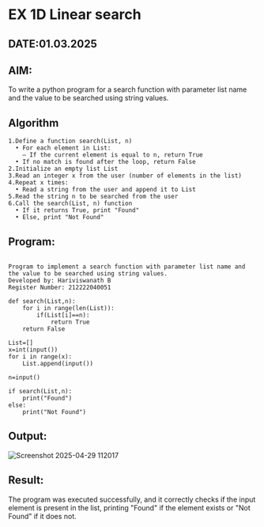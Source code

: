 # EX 1D Linear search
## DATE:01.03.2025
## AIM:
To write a python program for a search function with parameter list name and the value to be searched using string values.

## Algorithm
```
1.Define a function search(List, n)
  • For each element in List:
    – If the current element is equal to n, return True
  • If no match is found after the loop, return False
2.Initialize an empty list List
3.Read an integer x from the user (number of elements in the list)
4.Repeat x times:
  • Read a string from the user and append it to List
5.Read the string n to be searched from the user
6.Call the search(List, n) function
  • If it returns True, print "Found"
  • Else, print "Not Found" 
```
## Program:
```

Program to implement a search function with parameter list name and the value to be searched using string values.
Developed by: Hariviswanath B
Register Number: 212222040051

def search(List,n):
    for i in range(len(List)):
        if(List[i]==n):
            return True
    return False

List=[]
x=int(input())
for i in range(x):
    List.append(input())

n=input()

if search(List,n):
    print("Found")
else:
    print("Not Found")
```

## Output:

![Screenshot 2025-04-29 112017](https://github.com/user-attachments/assets/352869b4-1700-4ce0-8664-b04ac343c5d2)


## Result:
The program was executed successfully, and it correctly checks if the input element is present in the list, printing "Found" if the element exists or "Not Found" if it does not.
